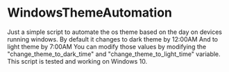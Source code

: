 # WindowsThemeAutomation
Just a simple script to automate the os theme based on the day on devices running windows.
By default it changes to dark theme by 12:00AM
And to light theme by 7:00AM
You can modify those values by modifying the "change_theme_to_dark_time" and "change_theme_to_light_time" variable.
This script is tested and working on Windows 10.
